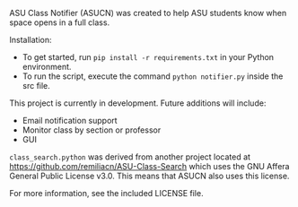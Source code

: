 ASU Class Notifier (ASUCN) was created to help ASU students know when space opens in a full class.

Installation:
* To get started, run ```pip install -r requirements.txt``` in your Python environment.
* To run the script, execute the command ```python notifier.py``` inside the src file.

This project is currently in development. Future additions will include:
* Email notification support
* Monitor class by section or professor
* GUI

```class_search.python``` was derived from another project located at https://github.com/remiliacn/ASU-Class-Search
which uses the GNU Affera General Public License v3.0. This means that ASUCN also uses this license.

For more information, see the included LICENSE file.
